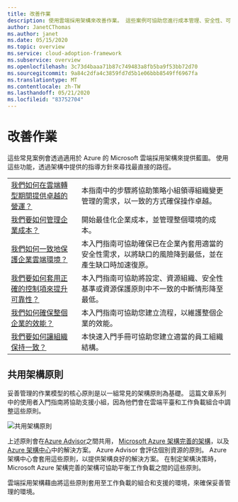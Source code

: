 ```yaml
---
title: 改善作業
description: 使用雲端採用架構來改善作業。 這些案例可協助您進行成本管理、安全性、可靠性、效能等。
author: JanetCThomas
ms.author: janet
ms.date: 05/15/2020
ms.topic: overview
ms.service: cloud-adoption-framework
ms.subservice: overview
ms.openlocfilehash: 3c73d4baaa71b87c749483a8fb5ba9f53bb72d70
ms.sourcegitcommit: 9a84c2dfa4c3859fd7d5b1e06bbb8549ff6967fa
ms.translationtype: MT
ms.contentlocale: zh-TW
ms.lasthandoff: 05/21/2020
ms.locfileid: "83752704"
---
```

# <a name="improve-operations"></a>改善作業

這些常見案例會透過適用於 Azure 的 Microsoft 雲端採用架構來提供藍圖。 使用這些功能，透過架構中提供的指導方針來尋找最直接的路徑。

|                                                                                     |                                                                                                                                |
|-------------------------------------------------------------------------------------|--------------------------------------------------------------------------------------------------------------------------------|
| [我們如何在雲端轉型期間提供卓越的營運？](./operational-excellence.md)                   | 本指南中的步驟將協助策略小組領導組織變更管理的需求，以一致的方式確保操作卓越。 |
| [我們要如何管理企業成本？](./manage-costs.md)                                          | 開始最佳化企業成本，並管理整個環境的成本。                                                                           |
| [我們如何一致地保護企業雲端環境？](./security.md)             | 本入門指南可協助確保已在企業內套用適當的安全性需求，以將缺口的風險降到最低，並在產生缺口時加速復原。                                       |
| [我們要如何套用正確的控制項來提升可靠性？](./reliability.md)                   | 本入門指南可協助將設定、資源組織、安全性基準或資源保護原則中不一致的中斷情形降至最低。 |
| [我們如何確保整個企業的效能？](./performance.md)                               | 本入門指南可協助您建立流程，以維護整個企業的效能。                               |
| [我們要如何讓組織保持一致？](./org-alignment.md)                               | 本快速入門手冊可協助您建立適當的員工組織結構。                               |

## <a name="shared-architecture-principles"></a>共用架構原則

妥善管理的作業模型的核心原則是以一組常見的架構原則為基礎。 這篇文章系列中的使用者入門指南將協助支援小組，因為他們會在雲端平臺和工作負載組合中調整這些原則。

![共用架構原則](../_images/shared-principles.png)

上述原則會在[Azure Advisor](https://docs.microsoft.com/azure/advisor/advisor-overview)之間共用， [Microsoft Azure 架構完善的架構](https://docs.microsoft.com/azure/architecture/framework)，以及[Azure 架構中心](https://docs.microsoft.com/azure/architecture)中的解決方案。 Azure Advisor 會評估個別資源的原則。 Azure 架構中心會套用這些原則，以提供架構良好的解決方案。 在制定架構決策時，Microsoft Azure 架構完善的架構可協助平衡工作負載之間的這些原則。

雲端採用架構藉由將這些原則套用至工作負載的組合和支援的環境，來確保妥善管理的環境。
